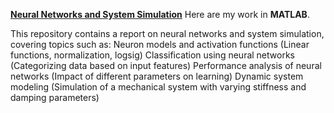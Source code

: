 [**Neural Networks and System Simulation**](https://github.com/IsilEna/SignalProcessing/blob/main/signal_lab1_isilsonmez.pdf)
Here are my work in **MATLAB**.

This repository contains a report on neural networks and system simulation, covering topics such as:
Neuron models and activation functions (Linear functions, normalization, logsig)
Classification using neural networks (Categorizing data based on input features)
Performance analysis of neural networks (Impact of different parameters on learning)
Dynamic system modeling (Simulation of a mechanical system with varying stiffness and damping parameters)
